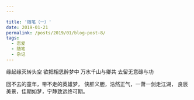 ```yaml
---
---

title: '随笔（一）'
date: 2019-01-21
permalink: /posts/2019/01/blog-post-8/
tags:
  - 恋爱
  - 随笔
  - 杂记
---
```


缘起缘灭转头空 欲把相思醉梦中
万水千山与卿共 去留无意碌与功

回不去的童年，带不走的英雄梦，
侠肝义胆，浩然正气，一萧一剑走江湖，
良辰美景，佳期如梦，宁静致远终可期。
